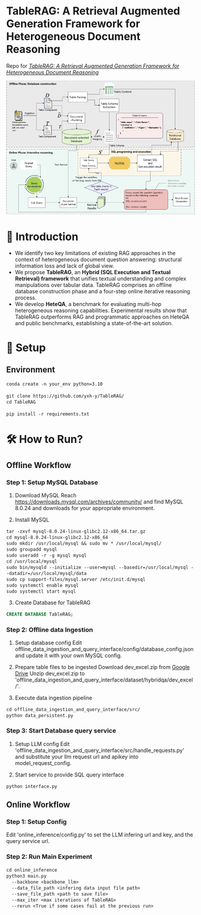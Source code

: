# TableRAG: A Retrieval Augmented Generation Framework for Heterogeneous Document Reasoning

Repo for _[TableRAG: A Retrieval Augmented Generation Framework for Heterogeneous Document Reasoning](https://github.com/yxh-y/TableRAG/)_  

![Main Architecture](./figures/Main%20structure.png)

# 📌 Introduction

- We identify two key limitations of existing RAG approaches in the context of heterogeneous document question answering: structural information loss and lack of global view. 
- We propose **TableRAG**, an **Hybrid (SQL Execution and Textual Retrieval) framework** that unifies textual understanding and complex manipulations over tabular data. TableRAG comprises an offline database construction phase and a four-step online iterative reasoning process.
- We develop **HeteQA**, a benchmark for evaluating multi-hop heterogeneous reasoning capabilities. Experimental results show that TableRAG outperforms RAG and programmatic approaches on HeteQA and public benchmarks, establishing a state-of-the-art solution.

# 🔎 Setup

## Environment
```
conda create -n your_env python=3.10

git clone https://github.com/yxh-y/TableRAG/
cd TableRAG

pip install -r requirements.txt
```

# 🛠 How to Run?

## Offline Workflow

### Step 1: Setup MySQL Database

1. Download MySQL
Reach https://downloads.mysql.com/archives/community/ and find MySQL 8.0.24 and downloads for your appropriate environment.

2. Install MySQL
```
tar -zxvf mysql-8.0.24-linux-glibc2.12-x86_64.tar.gz
cd mysql-8.0.24-linux-glibc2.12-x86_64
sudo mkdir /usr/local/mysql && sudo mv * /usr/local/mysql/
sudo groupadd mysql
sudo useradd -r -g mysql mysql
cd /usr/local/mysql
sudo bin/mysqld --initialize --user=mysql --basedir=/usr/local/mysql --datadir=/usr/local/mysql/data
sudo cp support-files/mysql.server /etc/init.d/mysql
sudo systemctl enable mysql
sudo systemctl start mysql
```
3. Create Database for TableRAG
```sql
CREATE DATABASE TableRAG;
```

### Step 2: Offline data Ingestion

1. Setup database config 
Edit offline_data_ingestion_and_query_interface/config/database_config.json and update it with your own MySQL config.

2. Prepare table files to be ingested
Download dev_excel.zip from [Google Drive](https://drive.google.com/drive/folders/1Pea6kiUZv0UP8k7Ohv19KorBdBaUrouE?usp=drive_link)
Unzip dev_excel.zip to 'offline_data_ingestion_and_query_interface/dataset/hybridqa/dev_excel/'.

4. Execute data ingestion pipeline
```
cd offline_data_ingestion_and_query_interface/src/
python data_persistent.py
```

### Step 3: Start Database query service

1. Setup LLM config
Edit 'offline_data_ingestion_and_query_interface/src/handle_requests.py' and substitute your llm request url and apikey into model_request_config.

2. Start service to provide SQL query interface

```
python interface.py
```

## Online Workflow

### Step 1: Setup Config

Edit 'online_inference/config.py' to set the LLM infering url and key, and the query service url.

### Step 2: Run Main Experiment
```
cd online_inference
python3 main.py
  --backbone <backbone_llm>
  --data_file_path <infering data input file path>
  --save_file_path <path to save file>
  --max_iter <max iterations of TableRAG>
  --rerun <True if some cases fail at the previous run> 
```



